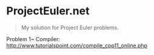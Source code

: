 # ProjectEuler.net

> My solution for Project Euler problems.

Problem 1~
Compiler: http://www.tutorialspoint.com/compile_cpp11_online.php
